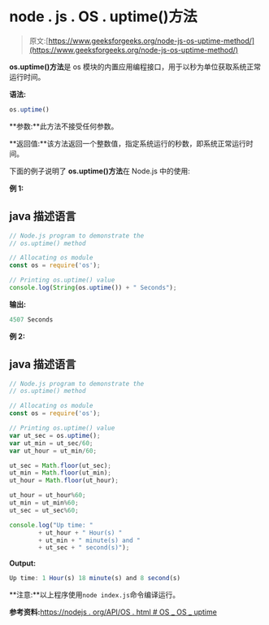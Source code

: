 # node . js . OS . uptime()方法

> 原文:[https://www.geeksforgeeks.org/node-js-os-uptime-method/](https://www.geeksforgeeks.org/node-js-os-uptime-method/)

**os.uptime()方法**是 os 模块的内置应用编程接口，用于以秒为单位获取系统正常运行时间。

**语法:**

```js
os.uptime()
```

**参数:**此方法不接受任何参数。

**返回值:**该方法返回一个整数值，指定系统运行的秒数，即系统正常运行时间。

下面的例子说明了 **os.uptime()方法**在 Node.js 中的使用:

**例 1:**

## java 描述语言

```js
// Node.js program to demonstrate the    
// os.uptime() method 

// Allocating os module
const os = require('os');

// Printing os.uptime() value
console.log(String(os.uptime()) + " Seconds");
```

**输出:**

```js
4507 Seconds
```

**例 2:**

## java 描述语言

```js
// Node.js program to demonstrate the    
// os.uptime() method 

// Allocating os module
const os = require('os');

// Printing os.uptime() value
var ut_sec = os.uptime();
var ut_min = ut_sec/60;
var ut_hour = ut_min/60;

ut_sec = Math.floor(ut_sec);
ut_min = Math.floor(ut_min);
ut_hour = Math.floor(ut_hour);

ut_hour = ut_hour%60;
ut_min = ut_min%60;
ut_sec = ut_sec%60;

console.log("Up time: " 
        + ut_hour + " Hour(s) " 
        + ut_min + " minute(s) and " 
        + ut_sec + " second(s)");
```

**Output:**

```js
Up time: 1 Hour(s) 18 minute(s) and 8 second(s)
```

**注意:**以上程序使用`node index.js`命令编译运行。

**参考资料:**[https://nodejs . org/API/OS . html # OS _ OS _ uptime](https://nodejs.org/api/os.html#os_os_uptime)